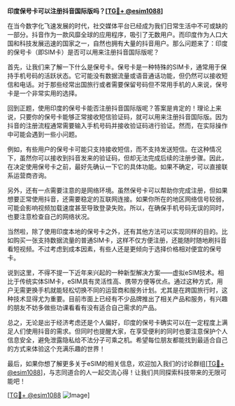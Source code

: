 **印度保号卡可以注册抖音国际版吗？[[TG💪+ @esim1088](https://t.me/s/esim1088)]**

在当今数字化飞速发展的时代，社交媒体平台已经成为我们日常生活中不可或缺的一部分。抖音作为一款风靡全球的应用程序，吸引了无数用户。而印度作为人口大国和科技发展迅速的国家之一，自然也拥有大量的抖音用户。那么问题来了：印度的保号卡（即SIM卡）是否可以用来注册抖音国际版呢？

首先，让我们来了解一下什么是保号卡。保号卡是一种特殊的SIM卡，通常用于保持手机号码的活跃状态。它可能没有数据流量或语音通话功能，但仍然可以接收短信和电话。对于那些经常出国旅行或者需要保留号码但不常用手机的人来说，保号卡是一个非常实用的选择。

回到正题，使用印度的保号卡能否注册抖音国际版呢？答案是肯定的！理论上来说，只要你的保号卡能够正常接收短信验证码，就可以用来注册抖音国际版。因为抖音的注册流程通常需要输入手机号码并接收验证码进行验证。然而，在实际操作中可能会遇到一些小问题。

例如，有些用户的保号卡可能只支持接收短信，而不支持发送短信。在这种情况下，虽然你可以接收到抖音发来的验证码，但却无法完成后续的注册步骤。因此，在决定使用保号卡之前，最好先确认一下它的具体功能。如果不确定，可以直接联系运营商咨询。

另外，还有一点需要注意的是网络环境。虽然保号卡可以帮助你完成注册，但如果想要正常使用抖音，还需要稳定的互联网连接。如果你所在的地区网络信号较弱，可能会影响视频加载速度甚至导致登录失败。所以，在确保手机号码无误的同时，也要注意检查自己的网络状况。

当然啦，除了使用印度本地的保号卡之外，还有其他方法可以实现同样的目的。比如购买一张支持数据流量的普通SIM卡，这样不仅方便注册，还能随时随地刷抖音看短视频。不过考虑到成本因素，有些人还是更倾向于选择价格相对便宜的保号卡。

说到这里，不得不提一下近年来兴起的一种新型解决方案——虚拟eSIM技术。相比于传统实体SIM卡，eSIM具有灵活性高、携带方便等优点。通过这种方式，用户无需更换手机就能轻松切换不同的运营商和服务计划。尤其是在跨国旅行时，这种技术显得尤为重要。目前市面上已经有不少品牌推出了相关产品和服务，有兴趣的朋友不妨多做些功课看看有没有适合自己需求的产品。

总之，无论是出于经济考虑还是个人偏好，印度的保号卡确实可以在一定程度上满足人们使用抖音的需求。但同时也提醒大家，在享受便利的同时也要注意保护个人信息安全，避免泄露隐私给不法分子可乘之机。希望每位朋友都能找到最适合自己的方式来体验这个充满乐趣的世界！

最后，如果你想了解更多关于eSIM的相关信息，欢迎加入我们的讨论群组[[TG💪+ @esim1088](https://t.me/s/esim1088)]，与志同道合的人一起交流心得！让我们共同探索科技带来的无限可能吧！

[[TG💪+ @esim1088](https://t.me/s/esim1088) ![Image](https://i.postimg.cc/4NQfJmqS/Snipaste-2025-05-13-00-14-12.png)]